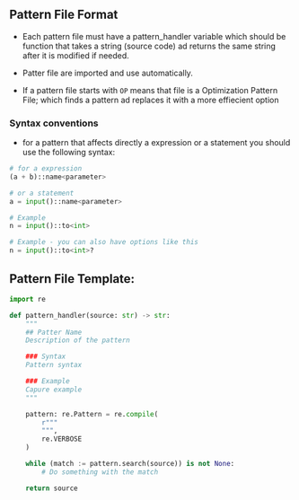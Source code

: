 
## Pattern File Format
-  Each pattern file must have a pattern_handler variable which should be function that takes a string (source code) ad returns the same string after it is modified if needed.

- Patter file are imported and use automatically.

-  If a pattern file starts with `OP` means that file is a Optimization Pattern File; which finds a pattern ad replaces it with a more effiecient option


### Syntax conventions
- for a pattern that affects directly a expression or a statement you should use the following syntax:
```py
# for a expression
(a + b)::name<parameter>

# or a statement
a = input()::name<parameter>

# Example
n = input()::to<int>

# Example - you can also have options like this
n = input()::to<int>?  
```


## Pattern File Template:
```py
import re

def pattern_handler(source: str) -> str:
    """
    ## Patter Name
    Description of the pattern

    ### Syntax
    Pattern syntax

    ### Example
    Capure example 
    """

    pattern: re.Pattern = re.compile(
        r"""
        """,
        re.VERBOSE
    )

    while (match := pattern.search(source)) is not None:
        # Do something with the match

    return source
```